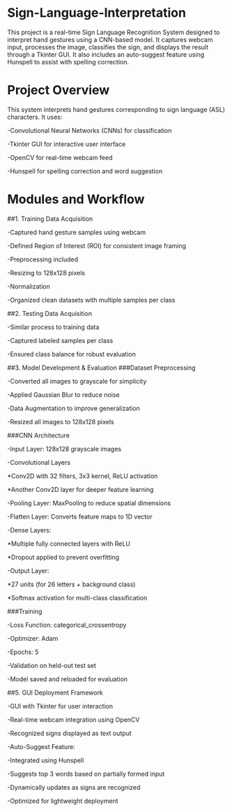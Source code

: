 # Sign-Language-Interpretation
This project is a real-time Sign Language Recognition System designed to interpret hand gestures using a CNN-based model. It captures webcam input, processes the image, classifies the sign, and displays the result through a Tkinter GUI. It also includes an auto-suggest feature using Hunspell to assist with spelling correction.

# Project Overview

This system interprets hand gestures corresponding to sign language (ASL) characters. It uses:

  -Convolutional Neural Networks (CNNs) for classification
  
  -Tkinter GUI for interactive user interface
  
  -OpenCV for real-time webcam feed
  
  -Hunspell for spelling correction and word suggestion
# Modules and Workflow
##1. Training Data Acquisition

  -Captured hand gesture samples using webcam
     
  -Defined Region of Interest (ROI) for consistent image framing
     
  -Preprocessing included
   
  -Resizing to 128x128 pixels
   
  -Normalization
      
  -Organized clean datasets with multiple samples per class

##2. Testing Data Acquisition

  -Similar process to training data
     
  -Captured labeled samples per class
     
  -Ensured class balance for robust evaluation
   
##3. Model Development & Evaluation
###Dataset Preprocessing
   
  -Converted all images to grayscale for simplicity

  -Applied Gaussian Blur to reduce noise

  -Data Augmentation to improve generalization

  -Resized all images to 128x128 pixels
   

###CNN Architecture

  -Input Layer: 128x128 grayscale images
   
  -Convolutional Layers

   *Conv2D with 32 filters, 3x3 kernel, ReLU activation

   *Another Conv2D layer for deeper feature learning

  -Pooling Layer: MaxPooling to reduce spatial dimensions

  -Flatten Layer: Converts feature maps to 1D vector
   
  -Dense Layers:

   *Multiple fully connected layers with ReLU

   *Dropout applied to prevent overfitting
   
  -Output Layer:

   *27 units (for 26 letters + background class)

   *Softmax activation for multi-class classification
   
###Training

  -Loss Function: categorical_crossentropy

  -Optimizer: Adam

  -Epochs: 5

  -Validation on held-out test set

  -Model saved and reloaded for evaluation

##5. GUI Deployment Framework

  -GUI with Tkinter for user interaction

  -Real-time webcam integration using OpenCV

  -Recognized signs displayed as text output

  -Auto-Suggest Feature:

  -Integrated using Hunspell

  -Suggests top 3 words based on partially formed input

  -Dynamically updates as signs are recognized

  -Optimized for lightweight deployment
